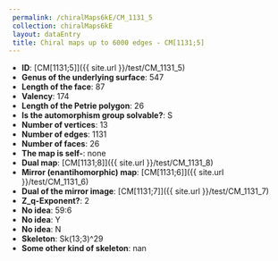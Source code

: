 ```yaml
--- 
 permalink: /chiralMaps6kE/CM_1131_5 
 collection: chiralMaps6kE
 layout: dataEntry
 title: Chiral maps up to 6000 edges - CM[1131;5]
---
```


- **ID**: [CM[1131;5]]({{ site.url }}/test/CM_1131_5)
- **Genus of the underlying surface**: 547
- **Length of the face**: 87
- **Valency**: 174
- **Length of the Petrie polygon**: 26
- **Is the automorphism group solvable?**: S
- **Number of vertices**: 13
- **Number of edges**: 1131
- **Number of faces**: 26
- **The map is self-**: none
- **Dual map**: [CM[1131;8]]({{ site.url }}/test/CM_1131_8)
- **Mirror (enantihomorphic) map**: [CM[1131;6]]({{ site.url }}/test/CM_1131_6)
- **Dual of the mirror image**: [CM[1131;7]]({{ site.url }}/test/CM_1131_7)
- **Z_q-Exponent?**: 2
- **No idea**:  59:6
- **No idea**: Y
- **No idea**: N
- **Skeleton**: Sk(13;3)^29
- **Some other kind of skeleton**: nan
